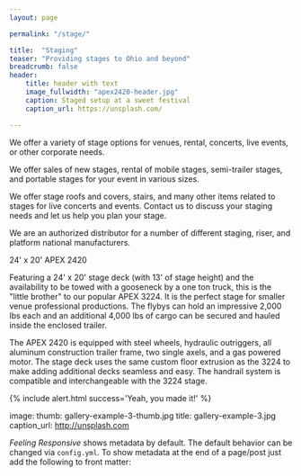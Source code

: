 ```yaml
---
layout: page

permalink: "/stage/"

title:  "Staging"
teaser: "Providing stages to Ohio and beyond"
breadcrumb: false
header:
    title: header with text
    image_fullwidth: "apex2420-header.jpg"
    caption: Staged setup at a sweet festival
    caption_url: https://unsplash.com/

---
```

We offer a variety of stage options for venues, rental, concerts, live events, or other corporate needs.

We offer sales of new stages, rental of mobile stages, semi-trailer stages, and portable stages for your event in various sizes.

We offer stage roofs and covers, stairs, and many other items related to stages for live concerts and events.  Contact us to discuss your staging needs and let us help you plan your stage.

We are an authorized distributor for a number of different staging, riser, and platform national manufacturers.
 


24' x 20'
APEX 2420

Featuring a 24' x 20' stage deck (with 13' of stage height) and the availability to be towed with a gooseneck by a one ton truck, this is the "little brother" to our popular APEX 3224. It is the perfect stage for smaller venue professional productions. The flybys can hold an impressive 2,000 lbs each and an additional 4,000 lbs of cargo can be secured and hauled inside the enclosed trailer.

The APEX 2420 is equipped with steel wheels, hydraulic outriggers, all aluminum construction trailer frame, two single axels, and a gas powered motor. The stage deck uses the same custom floor extrusion as the 3224 to make adding additional decks seamless and easy. The handrail system is compatible and interchangeable with the 3224 stage.

{% include alert.html success='Yeah, you made it!' %}

image:
    thumb: gallery-example-3-thumb.jpg
    title: gallery-example-3.jpg
    caption_url: http://unsplash.com

*Feeling Responsive* shows metadata by default. The default behavior can be changed via `config.yml`. To show metadata at the end of a page/post just add the following to front matter: